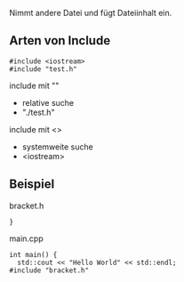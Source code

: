 Nimmt andere Datei und fügt Dateiinhalt ein.

## Arten von Include
```
#include <iostream>
#include "test.h"
```
include mit ""
- relative suche
- "./test.h"

include mit <>
- systemweite suche
- \<iostream>


## Beispiel
bracket.h
```
}
```
main.cpp
```
int main() {
  std::cout << "Hello World" << std::endl;
#include "bracket.h"
```
